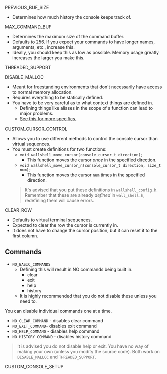 PREVIOUS_BUF_SIZE

- Determines how much history the console keeps track of.

MAX_COMMAND_BUF

- Determines the maximum size of the command buffer.
- Defaults to 256. If you expect your commands to have longer names, arguments, etc., increase this.
- Ideally, you should keep this as low as possible. Memory usage greatly increases the larger you make this.

THREADED_SUPPORT

DISABLE_MALLOC

- Meant for freestanding environments that don't necessarily have access to normal memory allocation.
- Requires everything to be statically defined.
- You have to be very careful as to what context things are defined in.
    - Defining things like aliases in the scope of a function can lead to major problems.
    - [See this for more specifics.](disable_malloc.md)

CUSTOM_CURSOR_CONTROL

- Allows you to use different methods to control the console cursor than virtual sequences.
- You must create definitions for two functions:
    - `void wallshell_move_cursor(console_cursor_t direction);`
        - This function moves the cursor *once* in the specified direction.
    - `void wallshell_move_cursor_n(console_cursor_t direction, size_t num);`
        - This function moves the cursor `num` times in the specified direction.
  > It's advised that you put these definitions in `wallshell_config.h`.
  > Remember that these are already *defined* in `wall_shell.h`, redefining them will cause errors.

CLEAR_ROW

- Defaults to virtual terminal sequences.
- Expected to clear the row the cursor is currently in.
- It does not have to change the cursor position, but it can reset it to the first column.

## Commands

- `NO_BASIC_COMMANDS`
    - Defining this will result in NO commands being built in.
        - clear
        - exit
        - help
        - history
    - It is highly recommended that you do not disable these unless you need to.

You can disable individual commands one at a time.

- `NO_CLEAR_COMMAND` - disables clear command
- `NO_EXIT_COMMAND`- disables exit command
- `NO_HELP_COMMAND` - disables help command
- `NO_HISTORY_COMMAND` - disables history command

> It is advised you do not disable help or exit.
> You have no way of making your own (unless you modify the source code).
> Both work on `DISABLE_MALLOC` and `THREADED_SUPPORT`.

CUSTOM_CONSOLE_SETUP